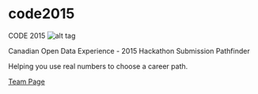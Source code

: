 # code2015
CODE 2015
![alt tag](https://raw.github.com/ccarrster/code2015/master/pathfinder.png)

Canadian Open Data Experience - 2015
Hackathon Submission
Pathfinder

Helping you use real numbers to choose a career path.

[Team Page](https://www.canadianopendataexperience.ca/teams/view/75)
